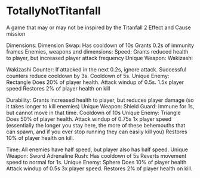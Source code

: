 # TotallyNotTitanfall
A game that may or may not be inspired by the Titanfall 2 Effect and Cause mission

Dimensions:
Dimension Swap:
Has cooldown of 10s
Grants 0.2s of immunity frames
Enemies, weapons and dimensions:
Speed:
Grants reduced health to player, but increased player attack frequency
Unique Weapon: Wakizashi

Wakizashi Counter:
If attacked in the next 0.2s, ignore attack.
Successful counters reduce cooldown by 3s.
Cooldown of 5s. 
Unique Enemy: Rectangle
Does 20% of player health.
Attack windup of 0.5s.
1.5x player speed
Restores 2% of player health on kill

Durability:
Grants increased health to player, but reduces player damage (so it takes longer to kill enemies)
Unique Weapon: Shield
Guard:
Immune for 1s,  but cannot move in that time.
Cooldown of 10s
Unique Enemy: Triangle
Does 50% of player health. 
Attack windup of 0.75s
1x player speed (essentially the longer you stay here, the more of these behemouths that can spawn, and if you ever stop running they can easily kill you)
Restores 10% of player health on kill. 

Time: 
All enemies have half speed, but player also has half speed. 
Unique Weapon: Sword 
Adrenaline Rush: 
Has cooldown of 5s
Reverts movement speed to normal for 1s. 
Unique Enemy: Sphere
Does 10% of player health
Attack windup of 0.5s
3x player speed. 
Restores 2% of player health on kill. 

